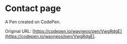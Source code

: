 # Contact page

A Pen created on CodePen.

Original URL: [https://codepen.io/wayneos/pen/VwgRdgE](https://codepen.io/wayneos/pen/VwgRdgE).

